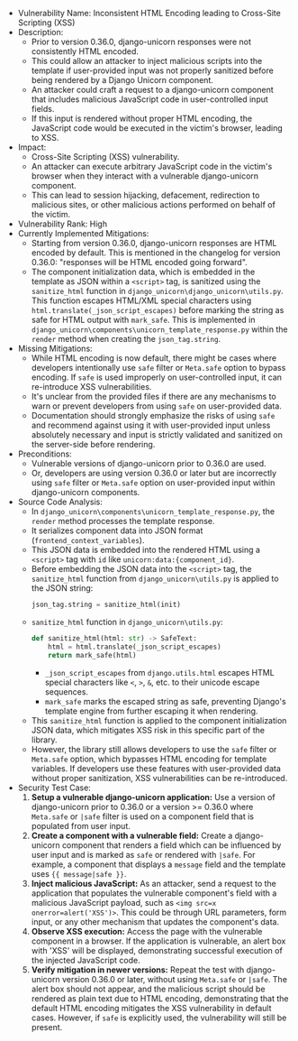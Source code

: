 - Vulnerability Name: Inconsistent HTML Encoding leading to Cross-Site Scripting (XSS)
- Description:
    - Prior to version 0.36.0, django-unicorn responses were not consistently HTML encoded.
    - This could allow an attacker to inject malicious scripts into the template if user-provided input was not properly sanitized before being rendered by a Django Unicorn component.
    - An attacker could craft a request to a django-unicorn component that includes malicious JavaScript code in user-controlled input fields.
    - If this input is rendered without proper HTML encoding, the JavaScript code would be executed in the victim's browser, leading to XSS.
- Impact:
    - Cross-Site Scripting (XSS) vulnerability.
    - An attacker can execute arbitrary JavaScript code in the victim's browser when they interact with a vulnerable django-unicorn component.
    - This can lead to session hijacking, defacement, redirection to malicious sites, or other malicious actions performed on behalf of the victim.
- Vulnerability Rank: High
- Currently Implemented Mitigations:
    - Starting from version 0.36.0, django-unicorn responses are HTML encoded by default. This is mentioned in the changelog for version 0.36.0: "responses will be HTML encoded going forward".
    - The component initialization data, which is embedded in the template as JSON within a `<script>` tag, is sanitized using the `sanitize_html` function in `django_unicorn\django_unicorn\utils.py`. This function escapes HTML/XML special characters using `html.translate(_json_script_escapes)` before marking the string as safe for HTML output with `mark_safe`. This is implemented in `django_unicorn\components\unicorn_template_response.py` within the `render` method when creating the `json_tag.string`.
- Missing Mitigations:
    - While HTML encoding is now default, there might be cases where developers intentionally use `safe` filter or `Meta.safe` option to bypass encoding. If `safe` is used improperly on user-controlled input, it can re-introduce XSS vulnerabilities.
    - It's unclear from the provided files if there are any mechanisms to warn or prevent developers from using `safe` on user-provided data.
    - Documentation should strongly emphasize the risks of using `safe` and recommend against using it with user-provided input unless absolutely necessary and input is strictly validated and sanitized on the server-side before rendering.
- Preconditions:
    - Vulnerable versions of django-unicorn prior to 0.36.0 are used.
    - Or, developers are using version 0.36.0 or later but are incorrectly using `safe` filter or `Meta.safe` option on user-provided input within django-unicorn components.
- Source Code Analysis:
    - In `django_unicorn\components\unicorn_template_response.py`, the `render` method processes the template response.
    - It serializes component data into JSON format (`frontend_context_variables`).
    - This JSON data is embedded into the rendered HTML using a `<script>` tag with `id` like `unicorn:data:{component_id}`.
    - Before embedding the JSON data into the `<script>` tag, the `sanitize_html` function from `django_unicorn\utils.py` is applied to the JSON string:
        ```python
        json_tag.string = sanitize_html(init)
        ```
    - `sanitize_html` function in `django_unicorn\utils.py`:
        ```python
        def sanitize_html(html: str) -> SafeText:
            html = html.translate(_json_script_escapes)
            return mark_safe(html)
        ```
        - `_json_script_escapes` from `django.utils.html` escapes HTML special characters like `<`, `>`, `&`, etc. to their unicode escape sequences.
        - `mark_safe` marks the escaped string as safe, preventing Django's template engine from further escaping it when rendering.
    - This `sanitize_html` function is applied to the component initialization JSON data, which mitigates XSS risk in this specific part of the library.
    - However, the library still allows developers to use the `safe` filter or `Meta.safe` option, which bypasses HTML encoding for template variables. If developers use these features with user-provided data without proper sanitization, XSS vulnerabilities can be re-introduced.
- Security Test Case:
    1.  **Setup a vulnerable django-unicorn application:** Use a version of django-unicorn prior to 0.36.0 or a version >= 0.36.0 where `Meta.safe` or `|safe` filter is used on a component field that is populated from user input.
    2.  **Create a component with a vulnerable field:** Create a django-unicorn component that renders a field which can be influenced by user input and is marked as `safe` or rendered with `|safe`. For example, a component that displays a `message` field and the template uses `{{ message|safe }}`.
    3.  **Inject malicious JavaScript:** As an attacker, send a request to the application that populates the vulnerable component's field with a malicious JavaScript payload, such as `<img src=x onerror=alert('XSS')>`. This could be through URL parameters, form input, or any other mechanism that updates the component's data.
    4.  **Observe XSS execution:** Access the page with the vulnerable component in a browser. If the application is vulnerable, an alert box with 'XSS' will be displayed, demonstrating successful execution of the injected JavaScript code.
    5.  **Verify mitigation in newer versions:** Repeat the test with django-unicorn version 0.36.0 or later, without using `Meta.safe` or `|safe`. The alert box should not appear, and the malicious script should be rendered as plain text due to HTML encoding, demonstrating that the default HTML encoding mitigates the XSS vulnerability in default cases. However, if `safe` is explicitly used, the vulnerability will still be present.
